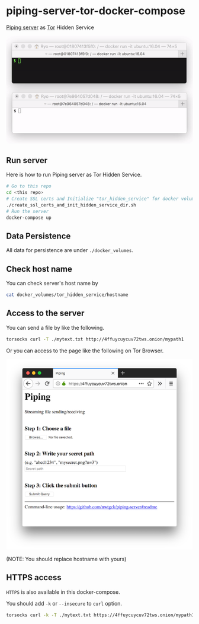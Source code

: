 # piping-server-tor-docker-compose
[Piping server](https://github.com/nwtgck/piping-server) as [Tor](https://www.torproject.org/) Hidden Service

![Piping on Tor](demo_images/piping_on_tor.gif)

## Run server

Here is how to run Piping server as Tor Hidden Service.

```bash
# Go to this repo
cd <this repo>
# Create SSL certs and Initialize "tor_hidden_service" for docker volume sharing
./create_ssl_certs_and_init_hidden_service_dir.sh
# Run the server
docker-compose up
```

## Data Persistence

All data for persistence are under `./docker_volumes`.

## Check host name

You can check server's host name by

```bash
cat docker_volumes/tor_hidden_service/hostname
```

## Access to the server

You can send a file by like the following.

```bash
torsocks curl -T ./mytext.txt http://4ffuycuycuv72tws.onion/mypath1
```

Or you can access to the page like the following on Tor Browser.

![demo1](demo_images/piping_tor_hidden_service.png)

(NOTE: You should replace hostname with yours)

## HTTPS access

`HTTPS` is also available in this docker-compose.

You should add `-k` or `--insecure` to `curl` option.

```bash
torsocks curl -k -T ./mytext.txt https://4ffuycuycuv72tws.onion/mypath1
```
